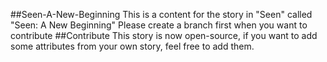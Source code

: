 ##Seen-A-New-Beginning
This is a content for the story in "Seen" called "Seen: A New Beginning"
Please create a branch first when you want to contribute
##Contribute
This story is now open-source, if you want to add some attributes from your own story, feel free to add them.